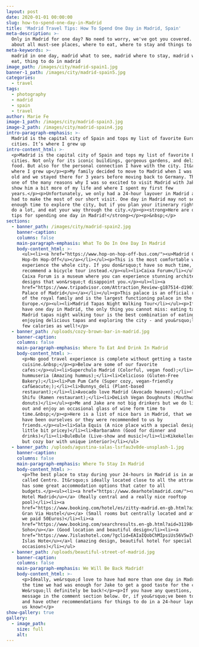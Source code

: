 ```yaml
---
layout: post
date: 2020-01-01 00:00:00
slug: how-to-spend-one-day-in-Madrid
title: 'Madrid Travel Tips: How To Spend One Day in Madrid, Spain'
meta-description: >-
  Only in Madrid for one day? No need to worry, we've got you covered. Read
  about all must-see places, where to eat, where to stay and things to do.
meta-keywords: >-
  madrid in one day, madrid what to see, madrid where to stay, madrid what to
  eat, thing to do in madrid
image_path: /images/city/madrid-spain1.jpg
banner-1_path: /images/city/madrid-spain5.jpg
categories:
  - travel
tags:
  - photography
  - madrid
  - spain
  - travel
author: Marie Fe
image-1_path: /images/city/madrid-spain3.jpg
image-2_path: /images/city/madrid-spain4.jpg
intro-paragraph-emphasis: >-
  Madrid is the capital city of Spain and tops my list of favorite European
  cities. It’s where I grew up
intro-content_html: >-
  <p>Madrid is the capital city of Spain and tops my list of favorite European
  cities. Not only for its iconic buildings, gorgeous gardens, and delicious
  food. But also for the personal connection I have with the city. It&rsquo;s
  where I grew up</p><p>My family decided to move to Madrid when I was 3 weeks
  old and we stayed there for 3 years before moving back to Germany. This was
  one of the many reasons why I was so excited to visit Madrid with Jake - To
  show him a bit more of my life and where I spent my first few
  years.</p><p>Unfortunately, we only had a 24-hour layover in Madrid and so we
  had to make the most of our short visit. One day in Madrid may not seem like
  enough time to explore the city, but if you plan your itinerary right, you can
  do a lot, and eat your way through the city.</p><p><strong>Here are our travel
  tips for spending one day in Madrid!</strong></p><p>&nbsp;</p>
sections:
  - banner_path: /images/city/madrid-spain2.jpg
    banner-caption:
    columns: false
    main-paragraph-emphasis: What To Do In One Day In Madrid
    body-content_html: >-
      <ul><li><a href="https://www.hop-on-hop-off-bus.com/"><u>Madrid City Tour
      Hop-On Hop-Off</u></a></li></ul><p>This is the most comfortable way to
      experience the whole city. If you don&rsquo;t have so much time, we
      recommend a bicycle tour instead.</p><ul><li>Caixa Forum</li></ul><p>The
      Caixa Forum is a museum where you can experience stunning architectural
      designs that won&rsquo;t disappoint you.</p><ul><li><a
      href="https://www.tripadvisor.com/Attraction_Review-g187514-d190146-Reviews-Royal_Palace_of_Madrid-Madrid.html"><u>Royal
      Palace of Madrid</u></a></li></ul><p>This palace is an official residence
      of the royal family and is the largest functioning palace in the whole of
      Europe.</p><ul><li>Madrid Tapas Night Walking Tour</li></ul><p>If you only
      have one day in Madrid, the only thing you cannot miss: eating tapas. A
      Madrid tapas night walking tour is the best combination of eating and
      enjoying delicious tapas and exploring the city - and you&rsquo;ll burn a
      few calories as well!</p>
  - banner_path: /uploads/cozy-brown-bar-in-madrid.jpg
    banner-caption:
    columns: false
    main-paragraph-emphasis: Where To Eat And Drink In Madrid
    body-content_html: >-
      <p>No good travel experience is complete without getting a taste of local
      cuisine.&nbsp;</p><p>Below are some of our favorite
      cafes:</p><ul><li>Superchulo Madrid (Colorful, vegan food);</li><li>La
      hummuseria (Amazing hummus);</li><li>Celicioso (Gluten-Free
      Bakery);</li><li>Pum Pum Cafe (Super cozy, vegan-friendly
      caf&eacute;);</li><li>Bunnys_deli (Plant-based
      restaurant);</li><li>Avocado love Madrid (Avocado heaven);</li><li>Ramen
      Shifu (Ramen restaurant);</li><li>DeLish Vegan Doughnuts (Mouthwatering
      donuts)</li></ul><p>Me and Jake are not big drinkers but we do like to go
      out and enjoy an occasional glass of wine form time to
      time.&nbsp;</p><p>Here is a list of nice bars in Madrid, that we either
      have been ourselves or they were recommended to us by
      friends.</p><ul><li>Sala Equis (A nice place with a special design but a
      little bit pricey)</li><li>BarbaraAnn (Good for dinner and
      drinks)</li><li>BuleBule (Live-show and music)</li><li>Kikekeller (Small
      but cozy bar with unique interior)</li></ul>
  - banner_path: /uploads/agustina-salas-lsrfau3v8de-unsplash-1.jpg
    banner-caption:
    columns: false
    main-paragraph-emphasis: Where To Stay In Madrid
    body-content_html: >-
      <p>The best place to stay during your 24-hours in Madrid is in an area
      called Centro. It&rsquo;s ideally located close to all the attractions and
      has some great accommodation options that cater to all
      budgets.</p><ul><li><a href="https://www.dearhotelmadrid.com/"><u>Dear
      Hotel Madrid</u></a> (Really central and a really nice rooftop
      pool)</li><li><a
      href="https://www.booking.com/hotel/es/zitty-madrid.en-gb.html?aid=311984%3Blabel%3Dzitty-madrid-LfxDsAEZTeL_fXDmF5klgAS162174961116%3Apl%3Ata%3Ap1%3Ap2%3Aac%3Aap1t1%3Aneg%3Afi%3Atikwd-97356678003%3Alp9043802%3Ali%3Adec%3Adm%3Bsid%3D616967b5907ba0ab48fa3326c554927f%3Ball_sr_blocks%3D1895010_183958989_0_0_0%3Bcheckin%3D2020-01-28%3Bcheckout%3D2020-01-29%3Bdest_id%3D-390625%3Bdest_type%3Dcity%3Bdist%3D0%3Bgroup_adults%3D2%3Bgroup_children%3D0%3Bhapos%3D1%3Bhighlighted_blocks%3D1895010_183958989_0_0_0%3Bhpos%3D1%3Bno_rooms%3D1%3Broom1%3DA%2CA%3Bsb_price_type%3Dtotal%3Bsr_order%3Dpopularity%3Bsr_pri_blocks%3D1895010_183958989_0_0_0__5170%3Bsrepoch%3D1579629141%3Bsrpvid%3D9d477daab9db01cb%3Btype%3Dtotal%3Bucfs%3D1#hotelTmpl"><u>THC
      Gran Via Hostel</u></a> (Small rooms but centrally located and affordable-
      we paid 50Euros)</li><li><a
      href="https://www.booking.com/searchresults.en-gb.html?aid=311984%3Blabel%3Dhotel-91861-es-2ZTfdKmM31cDLBELoYBOAwS393047165405%3Apl%3Ata%3Ap1%3Ap21%2C093%2C000%3Aac%3Aap1t1%3Aneg%3Afi%3Atikwd-1459143868%3Alp9043802%3Ali%3Adec%3Adm%3Bsid%3D616967b5907ba0ab48fa3326c554927f%3Bcheckin%3D2020-01-28%3Bcheckout%3D2020-01-29%3Bcity%3D-390625%3Bhighlighted_hotels%3D91861%3Bhlrd%3Dwith_av%3Bkeep_landing%3D1%3Bredirected%3D1%3Bsource%3Dhotel&amp;gclid=EAIaIQobChMI-rnWo6GV5wIVGeJ3Ch1ANAL4EAAYASAAEgLjNfD_BwE"><u>Vincci
      Soho</u></a> (Good location and beautiful design</li><li><a
      href="https://www.7islashotel.com/?gclid=EAIaIQobChMIpsiUs56V5wIVC-h3Ch1sbQA9EAAYAyAAEgLp3PD_BwE&amp;r=3906018"><u>7
      Islas Hote</u></a>l (amazing design, beautiful hotel for special
      occasions)</li></ul>
  - banner_path: /uploads/beautiful-street-of-madrid.jpg
    banner-caption:
    columns: false
    main-paragraph-emphasis: We Will Be Back Madrid!
    body-content_html: >-
      <p>Ideally, we&rsquo;d love to have had more than one day in Madrid, but
      the time we had was enough for Jake to get a good taste for the city.
      We&rsquo;ll definitely be back!</p><p>If you have any questions, drop us a
      message in the comment section below. Or, if you&rsquo;ve been to Madrid
      and have other recommendations for things to do in a 24-hour layover, let
      us know!</p>
show-gallery: true
gallery:
  - image_path:
    size: full
    alt:
---
```

